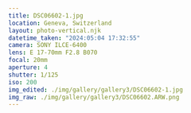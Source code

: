 ```yaml
---
title: DSC06602-1.jpg
location: Geneva, Switzerland
layout: photo-vertical.njk
datetime_taken: "2024:05:04 17:32:55"
camera: SONY ILCE-6400
lens: E 17-70mm F2.8 B070
focal: 20mm
aperture: 4
shutter: 1/125
iso: 200
img_edited: ./img/gallery/gallery3/DSC06602-1.jpg
img_raw: ./img/gallery/gallery3/DSC06602.ARW.png
---
```

